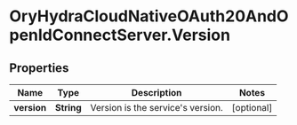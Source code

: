 # OryHydraCloudNativeOAuth20AndOpenIdConnectServer.Version

## Properties
Name | Type | Description | Notes
------------ | ------------- | ------------- | -------------
**version** | **String** | Version is the service&#39;s version. | [optional] 


